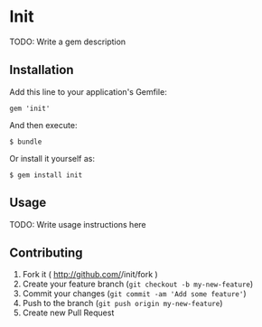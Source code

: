 # Init

TODO: Write a gem description

## Installation

Add this line to your application's Gemfile:

    gem 'init'

And then execute:

    $ bundle

Or install it yourself as:

    $ gem install init

## Usage

TODO: Write usage instructions here

## Contributing

1. Fork it ( http://github.com/<my-github-username>/init/fork )
2. Create your feature branch (`git checkout -b my-new-feature`)
3. Commit your changes (`git commit -am 'Add some feature'`)
4. Push to the branch (`git push origin my-new-feature`)
5. Create new Pull Request
